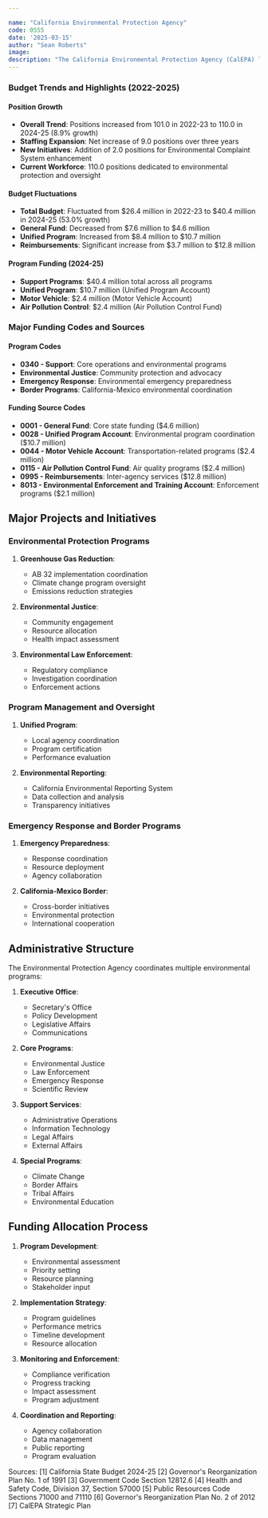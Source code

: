 ```yaml
---

name: "California Environmental Protection Agency"
code: 0555
date: '2025-03-15'
author: "Sean Roberts"
image: 
description: "The California Environmental Protection Agency (CalEPA) leads the state's environmental regulatory programs, focusing on reducing greenhouse gas emissions, protecting environmental quality, and safeguarding public health."
---
```


### Budget Trends and Highlights (2022-2025)

#### Position Growth
- **Overall Trend**: Positions increased from 101.0 in 2022-23 to 110.0 in 2024-25 (8.9% growth)
- **Staffing Expansion**: Net increase of 9.0 positions over three years
- **New Initiatives**: Addition of 2.0 positions for Environmental Complaint System enhancement
- **Current Workforce**: 110.0 positions dedicated to environmental protection and oversight

#### Budget Fluctuations
- **Total Budget**: Fluctuated from $26.4 million in 2022-23 to $40.4 million in 2024-25 (53.0% growth)
- **General Fund**: Decreased from $7.6 million to $4.6 million
- **Unified Program**: Increased from $8.4 million to $10.7 million
- **Reimbursements**: Significant increase from $3.7 million to $12.8 million

#### Program Funding (2024-25)
- **Support Programs**: $40.4 million total across all programs
- **Unified Program**: $10.7 million (Unified Program Account)
- **Motor Vehicle**: $2.4 million (Motor Vehicle Account)
- **Air Pollution Control**: $2.4 million (Air Pollution Control Fund)

### Major Funding Codes and Sources

#### Program Codes
- **0340 - Support**: Core operations and environmental programs
- **Environmental Justice**: Community protection and advocacy
- **Emergency Response**: Environmental emergency preparedness
- **Border Programs**: California-Mexico environmental coordination

#### Funding Source Codes
- **0001 - General Fund**: Core state funding ($4.6 million)
- **0028 - Unified Program Account**: Environmental program coordination ($10.7 million)
- **0044 - Motor Vehicle Account**: Transportation-related programs ($2.4 million)
- **0115 - Air Pollution Control Fund**: Air quality programs ($2.4 million)
- **0995 - Reimbursements**: Inter-agency services ($12.8 million)
- **8013 - Environmental Enforcement and Training Account**: Enforcement programs ($2.1 million)

## Major Projects and Initiatives

### Environmental Protection Programs

1. **Greenhouse Gas Reduction**:
   - AB 32 implementation coordination
   - Climate change program oversight
   - Emissions reduction strategies

2. **Environmental Justice**:
   - Community engagement
   - Resource allocation
   - Health impact assessment

3. **Environmental Law Enforcement**:
   - Regulatory compliance
   - Investigation coordination
   - Enforcement actions

### Program Management and Oversight

1. **Unified Program**:
   - Local agency coordination
   - Program certification
   - Performance evaluation

2. **Environmental Reporting**:
   - California Environmental Reporting System
   - Data collection and analysis
   - Transparency initiatives

### Emergency Response and Border Programs

1. **Emergency Preparedness**:
   - Response coordination
   - Resource deployment
   - Agency collaboration

2. **California-Mexico Border**:
   - Cross-border initiatives
   - Environmental protection
   - International cooperation

## Administrative Structure

The Environmental Protection Agency coordinates multiple environmental programs:

1. **Executive Office**:
   - Secretary's Office
   - Policy Development
   - Legislative Affairs
   - Communications

2. **Core Programs**:
   - Environmental Justice
   - Law Enforcement
   - Emergency Response
   - Scientific Review

3. **Support Services**:
   - Administrative Operations
   - Information Technology
   - Legal Affairs
   - External Affairs

4. **Special Programs**:
   - Climate Change
   - Border Affairs
   - Tribal Affairs
   - Environmental Education

## Funding Allocation Process

1. **Program Development**:
   - Environmental assessment
   - Priority setting
   - Resource planning
   - Stakeholder input

2. **Implementation Strategy**:
   - Program guidelines
   - Performance metrics
   - Timeline development
   - Resource allocation

3. **Monitoring and Enforcement**:
   - Compliance verification
   - Progress tracking
   - Impact assessment
   - Program adjustment

4. **Coordination and Reporting**:
   - Agency collaboration
   - Data management
   - Public reporting
   - Program evaluation

Sources:
[1] California State Budget 2024-25
[2] Governor's Reorganization Plan No. 1 of 1991
[3] Government Code Section 12812.6
[4] Health and Safety Code, Division 37, Section 57000
[5] Public Resources Code Sections 71000 and 71110
[6] Governor's Reorganization Plan No. 2 of 2012
[7] CalEPA Strategic Plan 